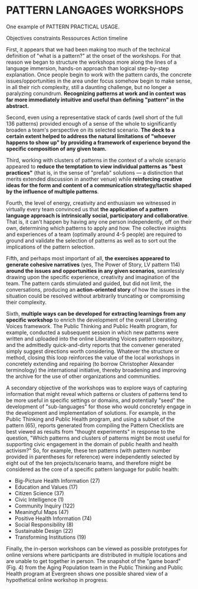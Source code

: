 # PATTERN LANGAGES WORKSHOPS  

One example of PATTERN PRACTICAL USAGE.

Objectives constraints Ressources Action timeline   

First, it appears that we had been making too much of the technical definition of "what is a pattern?" at the onset of the workshops. For that reason we began to structure the workshops more along the lines of a language immersion, hands-on approach than logical step-by-step explanation. Once people begin to work with the pattern cards, the concrete issues/opportunities in the area under focus somehow begin to make sense, in all their rich complexity, still a daunting challenge, but no longer a paralyzing conundrum. **Recognizing patterns at work and in context was far more immediately intuitive and useful than defining "pattern" in the abstract.**  

Second, even using a representative stack of cards (well short of the full 136 patterns) provided enough of a sense of the whole to significantly broaden a team's perspective on its selected scenario. **The deck to a certain extent helped to address the natural limitations of "whoever happens to show up" by providing a framework of experience beyond the specific composition of any given team.**  

Third, working with clusters of patterns in the context of a whole scenario appeared to **reduce the temptation to view individual patterns as "best practices"** (that is, in the sense of "prefab" solutions — a distinction that merits extended discussion in another venue) while **reinforcing creative ideas for the form and content of a communication strategy/tactic shaped by the influence of multiple patterns**. 

Fourth, the level of energy, creativity and enthusiasm we witnessed in virtually every team convinced us that **the application of a pattern language approach is intrinsically social, participatory and collaborative**. That is, it can't happen by having any one person independently, off on their own, determining which patterns to apply and how. The collective insights and experiences of a team (optimally around 4-5 people) are required to ground and validate the selection of patterns as well as to sort out the implications of the pattern selection. 

Fifth, and perhaps most important of all, **the exercises appeared to generate cohesive narratives** (yes, The Power of Story, LV pattern 114) **around the issues and opportunities in any given scenarios**, seamlessly drawing upon the specific experience, creativity and imagination of the team. The pattern cards stimulated and guided, but did not limit, the conversations, producing an **action-oriented story** of how the issues in the situation could be resolved without arbitrarily truncating or compromising their complexity. 

Sixth, **multiple ways can be developed for extracting learnings from any specific workshop** to enrich the development of the overall Liberating Voices framework. The Public Thinking and Public Health program, for example, conducted a subsequent session in which new patterns were written and uploaded into the online Liberating Voices pattern repository, and the admittedly quick-and-dirty reports that the convener generated simply suggest directions worth considering. Whatever the structure or method, closing this loop reinforces the value of the local workshops in concretely extending and repairing (to borrow Christopher Alexander terminology) the international initiative, thereby broadening and improving the archive for the use of other organizations and communities.



A secondary objective of the workshops was to explore ways of capturing information that might reveal which patterns or clusters of patterns tend to be more useful in specific settings or domains, and potentially "seed" the development of "sub-languages" for those who would concretely engage in the development and implementation of solutions. For example, in the Public Thinking and Public Health program, and using a subset of the pattern (65), reports generated from compiling the Pattern Checklists are best viewed as results from "thought experiments" in response to the question, "Which patterns and clusters of patterns might be most useful for supporting civic engagement in the domain of public health and health activism?" So, for example, these ten patterns (with pattern number provided in parentheses for reference) were independently selected by eight out of the ten projects/scenario teams, and therefore might be considered as the core of a specific pattern language for public health:

- Big-Picture Health Information (27)
- Education and Values (17)
- Citizen Science (37)
- Civic Intelligence (1)
- Community Inquiry (122)
- Meaningful Maps (47)
- Positive Health Information (74)
- Social Responsibility (8)
- Sustainable Design (22)
- Transforming Institutions (19)


Finally, the in-person workshops can be viewed as possible prototypes for online versions where participants are distributed in multiple locations and are unable to get together in person. The snapshot of the "game board" (Fig. 4) from the Aging Population team in the Public Thinking and Public Health program at Evergreen shows one possible shared view of a hypothetical online workshop in progress.


